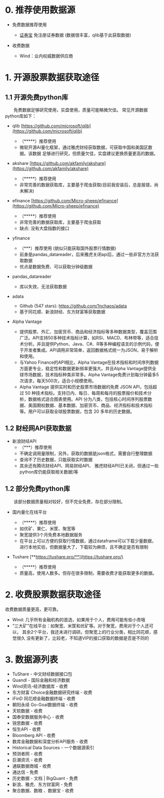 # 0. 推荐使用数据源
* 免费数据推荐使用
  * [证券宝](www.baostock.com) 免注册证券数据 (数据很丰富，qlib基于此获取数据)

* 收费数据
  * Wind：业内权威数据供应商

# 1. 开源股票数据获取途径
## 1.1 开源免费python库
&emsp;&emsp;免费数据足够研究使用，实盘使用，质量可能略微欠佳。
常见开源数据python库如下：

- qlib [https://github.com/microsoft/qlib](https://github.com/microsoft/qlib)    
  * （*****）推荐使用
  * 微软开源AI量化框架，通过雅虎财经获取数据，可获取中国和美国区数据。该数据
  足够进行研究，但质量欠佳，实盘建议更换质量更高的数据。

- akshare [https://github.com/akfamily/akshare](https://github.com/akfamily/akshare)
  * （*****）推荐使用
  * 非常完善的数据获取库，主要基于爬虫获取(目前我安装后，总是报错，尚未解决)

- efinance [https://github.com/Micro-sheep/efinance](https://github.com/Micro-sheep/efinance)
  * （*****）推荐使用
  * 非常完善的数据获取库，主要基于爬虫获取
  * 缺点: 没有大盘指数的接口

- yfinance
  * （***）推荐使用 (貌似只能获取国外股票行情数据)
  * 前身是pandas_datareader，后来雅虎关闭api后，通过一些非官方方法获取数据
  * 优点是数据免费、可以获取分钟级数据

- pandas_datareader
  - 库以失效，无法获取数据    

- adata
  - Github (547 stars): https://github.com/1nchaos/adata
  - 基于同花顺、新浪财经、东方财富等获取数据

- Alpha Vantage
  - 提供股票、外汇、加密货币、商品和经济指标等多种数据类型，覆盖范围广泛。API支持50多种技术指标计算，如RSI、MACD、布林带等，适合技术分析。并且提供Python、Java、C#、R等多种编程语言的示例代码，便于开发者集成。API调用非常简单，返回数据格式统一为JSON，易于解析和使用。
  - 与Yahoo Finance的API相比，Alpha Vantage在技术指标和时间序列数据方面更专业，稳定性和数据更新频率更强大。并且Alpha Vantage提供全球市场数据，技术指标种类非常多。Alpha Vantage免费计划每分钟最多5次请求，每天500次，适合小规模使用。
  - Alpha Vantage 提供实时和历史股票市场数据的免费 JSON API，包括超过 50 种技术指标。支持日内、每日、每周和每月的股票报价和技术分析，数据格式适合图表使用。API 分为八类，包括核心时间序列股票数据、美国期权数据、基本数据、加密货币、商品、经济指标和技术指标等。用户可以获取全球股票数据，包含 20 多年的历史数据。

## 1.2 财经网API获取数据
- 新浪财经API
  * （***）推荐使用
  * 不确定调用量限制，另外，获取的数据是json格式，需要自行整理数据
  * 查询不了历史数据，只能获取实时数据
  * 其余还有腾讯财经API、网易财经API、
    雅虎财经API(已关闭，但通过一些python库仍能获取相关数据)等

## 1.2 部分免费python库
&emsp;&emsp;该部分数据质量相对较好，但不完全免费，存在部分限制。

- 国内量化在线平台
  * （*****）推荐使用
  * 如优矿、果仁、米筐、聚宽等
  * 聚宽提供3个月免费本地数据服务
  * 在平台上可以方便的获取行情数据，通过dataframe可以下载少量数据，
    进行本地实验，但数据量大了，下载较为麻烦，且不确定是否有限制
  
- Tushare [**https://tushare.pro/**](https://tushare.pro/)  
  * （*****）推荐使用
  * 质量高，使用人数多。但存在很多限制，需要收费才能获取更多的数据。
  
# 2. 收费股票数据获取途径   
收费数据质量更高，更可靠。
- Wind: 几乎所有金融机构的首选，如果用于个人，费用可能有些小贵哦
- “三大矿”在线平台：如聚宽、米筐和优矿等。对于聚宽，费用对于个人还可以，
  其余2个平台，我还未进行调研。但聚宽上的行业分类，相比同花顺，感觉很久
  没有更新了，比较老，不知道VIP的接口获取的数据是否是不同的

# 3. 数据源列表
* TuShare - 中文财经数据接口包
* Quandl - 国际金融和经济数据
* Wind资讯-经济数据库 - 收费
* 东方财富 Choice金融数据研究终端 - 收费
* iFinD 同花顺金融数据终端 - 收费
* 朝阳永续 Go-Goal数据终端 - 收费
* 天软数据 - 收费
* 国泰安数据服务中心 - 收费
* 锐思数据 - 收费
* 恒生API - 收费
* Bloomberg API - 收费
* 数库金融数据和深度分析API服务 - 收费
* Historical Data Sources - 一个数据源索引
* 预测者网 - 收费
* 巨潮资讯 - 收费
* 通联数据商城 - 收费
* 通达信 - 免费
* 历史数据 - 文档 | BigQuant - 免费
* 新浪、雅虎、东方财富网 - 免费
* 聚合数据、数粮 、数据宝 - 收费